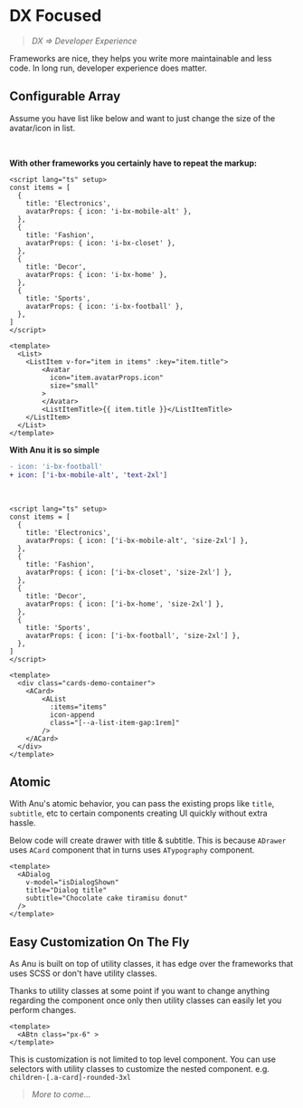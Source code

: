<script lang="ts" setup>
const items = [
  {
    title: 'Electronics',
    avatarProps: { icon: 'i-bx-mobile-alt' },
  },
  {
    title: 'Fashion',
    avatarProps: { icon: 'i-bx-closet' },
  },
  {
    title: 'Decor',
    avatarProps: { icon: 'i-bx-home' },
  },
  {
    title: 'Sports',
    avatarProps: { icon: 'i-bx-football' },
  },
]
</script>

# DX Focused

> _DX => Developer Experience_

Frameworks are nice, they helps you write more maintainable and less code. In long run, developer experience does matter.

## Configurable Array

Assume you have list like below and want to just change the size of the avatar/icon in list.

<div class="cards-demo-container">
  <ACard>
    <AList
      :items="items"
      icon-append
      class="[--a-list-item-gap:1rem]"
    />
  </ACard>
</div>

<br>

**With other frameworks you certainly have to repeat the markup:**

```vue{24-31}
<script lang="ts" setup>
const items = [
  {
    title: 'Electronics',
    avatarProps: { icon: 'i-bx-mobile-alt' },
  },
  {
    title: 'Fashion',
    avatarProps: { icon: 'i-bx-closet' },
  },
  {
    title: 'Decor',
    avatarProps: { icon: 'i-bx-home' },
  },
  {
    title: 'Sports',
    avatarProps: { icon: 'i-bx-football' },
  },
]
</script>

<template>
  <List>
    <ListItem v-for="item in items" :key="item.title">
        <Avatar
          icon="item.avatarProps.icon"
          size="small"
        >
        </Avatar>
        <ListItemTitle>{{ item.title }}</ListItemTitle>
    </ListItem>
  </List>
</template>
```

**With Anu it is so simple <i class="i-fluent-emoji-smiling-face-with-sunglasses"></i>**

```diff
- icon: 'i-bx-football'
+ icon: ['i-bx-mobile-alt', 'text-2xl']
```

<br>

```vue{5,9,13,17}
<script lang="ts" setup>
const items = [
  {
    title: 'Electronics',
    avatarProps: { icon: ['i-bx-mobile-alt', 'size-2xl'] },
  },
  {
    title: 'Fashion',
    avatarProps: { icon: ['i-bx-closet', 'size-2xl'] },
  },
  {
    title: 'Decor',
    avatarProps: { icon: ['i-bx-home', 'size-2xl'] },
  },
  {
    title: 'Sports',
    avatarProps: { icon: ['i-bx-football', 'size-2xl'] },
  },
]
</script>

<template>
  <div class="cards-demo-container">
    <ACard>
        <AList
          :items="items"
          icon-append
          class="[--a-list-item-gap:1rem]"
        />
    </ACard>
  </div>
</template>
```

## Atomic

With Anu's atomic behavior, you can pass the existing props like `title`, `subtitle`, etc to certain components creating UI quickly without extra hassle.

Below code will create drawer with title & subtitle. This is because `ADrawer` uses `ACard` component that in turns uses `ATypography` component.

```vue
<template>
  <ADialog
    v-model="isDialogShown"
    title="Dialog title"
    subtitle="Chocolate cake tiramisu donut"
  />
</template>
```

## Easy Customization On The Fly

As Anu is built on top of utility classes, it has edge over the frameworks that uses SCSS or don't have utility classes.

Thanks to utility classes at some point if you want to change anything regarding the component once only then utility classes can easily let you perform changes.

```vue
<template>
  <ABtn class="px-6" >
</template>
```

This is customization is not limited to top level component. You can use selectors with utility classes to customize the nested component. e.g. `children-[.a-card]-rounded-3xl`

> _More to come..._
